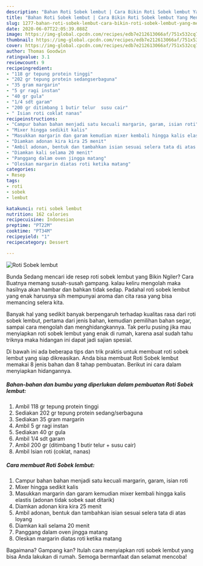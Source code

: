 ```yaml
---
description: "Bahan Roti Sobek lembut | Cara Bikin Roti Sobek lembut Yang Menggugah Selera"
title: "Bahan Roti Sobek lembut | Cara Bikin Roti Sobek lembut Yang Menggugah Selera"
slug: 1277-bahan-roti-sobek-lembut-cara-bikin-roti-sobek-lembut-yang-menggugah-selera
date: 2020-06-07T22:05:39.088Z
image: https://img-global.cpcdn.com/recipes/edb7e212613066af/751x532cq70/roti-sobek-lembut-foto-resep-utama.jpg
thumbnail: https://img-global.cpcdn.com/recipes/edb7e212613066af/751x532cq70/roti-sobek-lembut-foto-resep-utama.jpg
cover: https://img-global.cpcdn.com/recipes/edb7e212613066af/751x532cq70/roti-sobek-lembut-foto-resep-utama.jpg
author: Thomas Goodwin
ratingvalue: 3.1
reviewcount: 9
recipeingredient:
- "118 gr tepung protein tinggi"
- "202 gr tepung protein sedangserbaguna"
- "35 gram margarin"
- "5 gr ragi instan"
- "40 gr gula"
- "1/4 sdt garam"
- "200 gr ditimbang 1 butir telur  susu cair"
- " Isian roti coklat nanas"
recipeinstructions:
- "Campur bahan bahan menjadi satu kecuali margarin, garam, isian roti"
- "Mixer hingga sedikit kalis"
- "Masukkan margarin dan garam kemudian mixer kembali hingga kalis elastis (adonan tidak sobek saat ditarik)"
- "Diamkan adonan kira kira 25 menit"
- "Ambil adonan, bentuk dan tambahkan isian sesuai selera tata di atas loyang"
- "Diamkan kali selama 20 menit"
- "Panggang dalam oven jingga matang"
- "Oleskan margarin diatas roti ketika matang"
categories:
- Resep
tags:
- roti
- sobek
- lembut

katakunci: roti sobek lembut 
nutrition: 162 calories
recipecuisine: Indonesian
preptime: "PT22M"
cooktime: "PT34M"
recipeyield: "1"
recipecategory: Dessert

---
```



![Roti Sobek lembut](https://img-global.cpcdn.com/recipes/edb7e212613066af/751x532cq70/roti-sobek-lembut-foto-resep-utama.jpg)

Bunda Sedang mencari ide resep roti sobek lembut yang Bikin Ngiler? Cara Buatnya memang susah-susah gampang. kalau keliru mengolah maka hasilnya akan hambar dan bahkan tidak sedap. Padahal roti sobek lembut yang enak harusnya sih mempunyai aroma dan cita rasa yang bisa memancing selera kita.

Banyak hal yang sedikit banyak berpengaruh terhadap kualitas rasa dari roti sobek lembut, pertama dari jenis bahan, kemudian pemilihan bahan segar, sampai cara mengolah dan menghidangkannya. Tak perlu pusing jika mau menyiapkan roti sobek lembut yang enak di rumah, karena asal sudah tahu triknya maka hidangan ini dapat jadi sajian spesial.




Di bawah ini ada beberapa tips dan trik praktis untuk membuat roti sobek lembut yang siap dikreasikan. Anda bisa membuat Roti Sobek lembut memakai 8 jenis bahan dan 8 tahap pembuatan. Berikut ini cara dalam menyiapkan hidangannya.

<!--inarticleads1-->

##### Bahan-bahan dan bumbu yang diperlukan dalam pembuatan Roti Sobek lembut:

1. Ambil 118 gr tepung protein tinggi
1. Sediakan 202 gr tepung protein sedang/serbaguna
1. Sediakan 35 gram margarin
1. Ambil 5 gr ragi instan
1. Sediakan 40 gr gula
1. Ambil 1/4 sdt garam
1. Ambil 200 gr (ditimbang 1 butir telur + susu cair)
1. Ambil  Isian roti (coklat, nanas)




<!--inarticleads2-->

##### Cara membuat Roti Sobek lembut:

1. Campur bahan bahan menjadi satu kecuali margarin, garam, isian roti
1. Mixer hingga sedikit kalis
1. Masukkan margarin dan garam kemudian mixer kembali hingga kalis elastis (adonan tidak sobek saat ditarik)
1. Diamkan adonan kira kira 25 menit
1. Ambil adonan, bentuk dan tambahkan isian sesuai selera tata di atas loyang
1. Diamkan kali selama 20 menit
1. Panggang dalam oven jingga matang
1. Oleskan margarin diatas roti ketika matang




Bagaimana? Gampang kan? Itulah cara menyiapkan roti sobek lembut yang bisa Anda lakukan di rumah. Semoga bermanfaat dan selamat mencoba!
